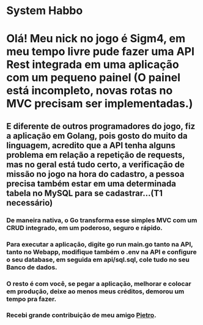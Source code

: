 # System Habbo
<h1>Olá! Meu nick no jogo é Sigm4, em meu tempo livre pude fazer uma API Rest integrada em uma aplicação com um pequeno painel (O painel está incompleto, novas rotas no MVC precisam ser implementadas.)</h1>
<h2>E diferente de outros programadores do jogo, fiz a aplicação em Golang, pois gosto do muito da linguagem, acredito que a API tenha alguns problema em relação a repetição de requests, mas no geral está tudo certo, a verificação de missão no jogo na hora do cadastro, a pessoa precisa também estar em uma determinada tabela no MySQL para se cadastrar...(T1 necessário)</h2>
<h3>De maneira nativa, o Go transforma esse simples MVC com um CRUD integrado, em um poderoso, seguro e rápido.</h3>
<h3>Para executar a aplicação, digite go run main.go tanto na API, tanto no Webapp, modifique também o .env na API e configure o seu database, em seguida em api/sql.sql, cole tudo no seu Banco de dados.</h3>
<h3>O resto é com você, se pegar a aplicação, melhorar e colocar em produção, deixe ao menos meus créditos, demorou um tempo pra fazer.</h3>
<h3>Recebi grande contribuição de meu amigo <a href="https://github.com/Pietro222222">Pietro</a>.
